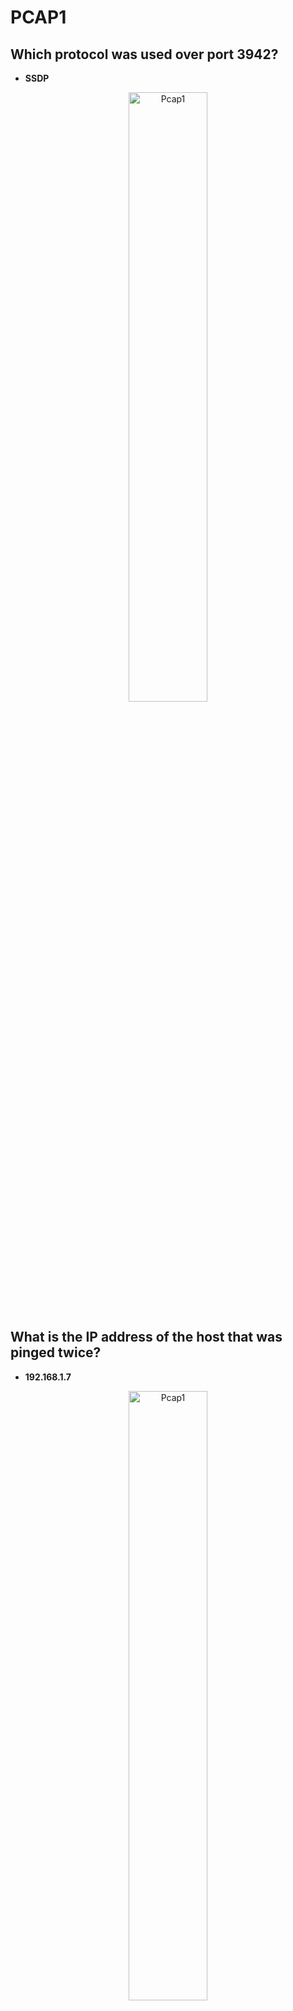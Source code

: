 # PCAP1
## Which protocol was used over port 3942?
- **SSDP**
<p align="center"><img src="https://i.imgur.com/czu8bOk.png" height="50%" width="50%" alt="Pcap1"/></p>

## What is the IP address of the host that was pinged twice?
- **192.168.1.7**
<p align="center"><img src="https://i.imgur.com/ilITDlr.png" height="50%" width="50%" alt="Pcap1"/></p>


## How many DNS query response packets were captured?
- **90**
 <p align="center"> <img src="https://i.imgur.com/EjbRJVg.png" width="45% height="50%" /> <img src="https://i.imgur.com/va6W6tq.png" width="45%" height="50%" style="float:left"/> </p>

## What is the IP address of the host which sent the most number of bytes?
- **192.168.1.7**
 <p align="center"> <img src="https://i.imgur.com/JBJ7wxx.png" width="45% height="50%" /> <img src="https://i.imgur.com/DAOBxNK.png" width="45%" height="50%" style="float:left"/> </p>
